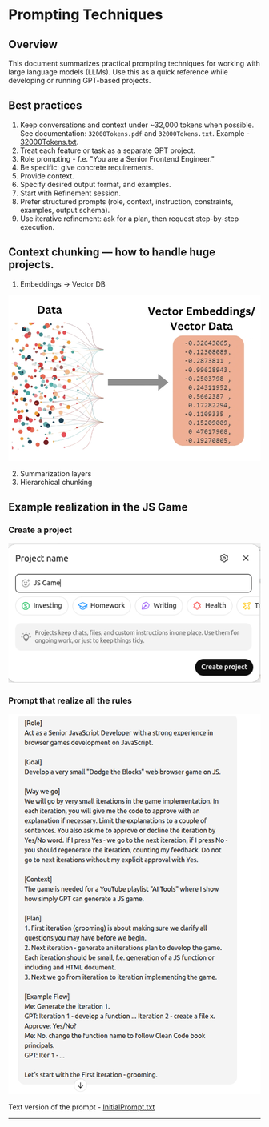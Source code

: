 # Prompting Techniques

## Overview

This document summarizes practical prompting techniques for working with large language models (LLMs). Use this as a 
quick reference while developing or running GPT-based projects.

## Best practices
1. Keep conversations and context under ~32,000 tokens when possible. See documentation: `32000Tokens.pdf` and 
`32000Tokens.txt`. Example - [32000Tokens.txt](32000Tokens.txt).
2. Treat each feature or task as a separate GPT project.
3. Role prompting - f.e. "You are a Senior Frontend Engineer."
4. Be specific: give concrete requirements. 
5. Provide context. 
6. Specify desired output format, and examples. 
7. Start with Refinement session. 
8. Prefer structured prompts (role, context, instruction, constraints, examples, output schema). 
9. Use iterative refinement: ask for a plan, then request step-by-step execution.

## Context chunking — how to handle huge projects.
1. Embeddings -> Vector DB

![EmbeddingsDiagram.png](EmbeddingsDiagram.png)

2. Summarization layers 
3. Hierarchical chunking

## Example realization in the JS Game

### Create a project

![CreateGptProject.png](CreateGptProject.png)

### Prompt that realize all the rules

![InitialPrompt.txt](prompts/InitialPrompt.png)

Text version of the prompt - [InitialPrompt.txt](prompts/InitialPrompt.txt)

---
